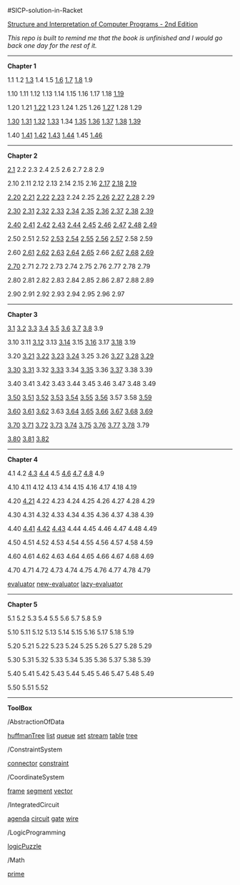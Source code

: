 #SICP-solution-in-Racket

[Structure and Interpretation of Computer Programs  - 2nd Edition](http://www.amazon.com/Structure-Interpretation-Computer-Programs-Engineering/dp/0262510871/ref=sr_1_1?ie=UTF8&qid=1457442438&sr=8-1&keywords=sicp)

*This repo is built to remind me that the book is unfinished and I would go back one day for the rest of it.*

---

**Chapter 1**

1.1 1.2 [1.3](https://github.com/xRahn/SICP-solution-in-Racket/blob/master/chap-01/exercise-1-03.rkt) 1.4 1.5 [1.6](https://github.com/xRahn/SICP-solution-in-Racket/blob/master/chap-01/exercise-1-06.rkt) [1.7](https://github.com/xRahn/SICP-solution-in-Racket/blob/master/chap-01/exercise-1-07.rkt) [1.8](https://github.com/xRahn/SICP-solution-in-Racket/blob/master/chap-01/exercise-1-08.rkt) 1.9 

1.10 1.11 1.12 1.13 1.14 1.15 1.16 1.17 1.18 [1.19](https://github.com/xRahn/SICP-solution-in-Racket/blob/master/chap-01/exercise-1-19.rkt)

1.20 1.21 [1.22](https://github.com/xRahn/SICP-solution-in-Racket/blob/master/chap-01/exercise-1-22.rkt) 1.23 1.24 1.25 1.26 [1.27](https://github.com/xRahn/SICP-solution-in-Racket/blob/master/chap-01/exercise-1-27.rkt) 1.28 1.29

[1.30](https://github.com/xRahn/SICP-solution-in-Racket/blob/master/chap-01/exercise-1-30.rkt) [1.31](https://github.com/xRahn/SICP-solution-in-Racket/blob/master/chap-01/exercise-1-31.rkt) [1.32](https://github.com/xRahn/SICP-solution-in-Racket/blob/master/chap-01/exercise-1-32.rkt) [1.33](https://github.com/xRahn/SICP-solution-in-Racket/blob/master/chap-01/exercise-1-33.rkt) 1.34 [1.35](https://github.com/xRahn/SICP-solution-in-Racket/blob/master/chap-01/exercise-1-35.rkt) [1.36](https://github.com/xRahn/SICP-solution-in-Racket/blob/master/chap-01/exercise-1-36.rkt) [1.37](https://github.com/xRahn/SICP-solution-in-Racket/blob/master/chap-01/exercise-1-37.rkt) [1.38](https://github.com/xRahn/SICP-solution-in-Racket/blob/master/chap-01/exercise-1-38.rkt) [1.39](https://github.com/xRahn/SICP-solution-in-Racket/blob/master/chap-01/exercise-1-39.rkt)

1.40 [1.41](https://github.com/xRahn/SICP-solution-in-Racket/blob/master/chap-01/exercise-1-41.rkt) [1.42](https://github.com/xRahn/SICP-solution-in-Racket/blob/master/chap-01/exercise-1-42.rkt) [1.43](https://github.com/xRahn/SICP-solution-in-Racket/blob/master/chap-01/exercise-1-43.rkt) [1.44](https://github.com/xRahn/SICP-solution-in-Racket/blob/master/chap-01/exercise-1-44.rkt) 1.45 [1.46](https://github.com/xRahn/SICP-solution-in-Racket/blob/master/chap-01/exercise-1-46.rkt)

---

**Chapter 2**

[2.1](https://github.com/xRahn/SICP-solution-in-Racket/blob/master/chap-02/exercise-2-01.rkt) 2.2 2.3 2.4 2.5 2.6 2.7 2.8 2.9

2.10 2.11 2.12 2.13 2.14 2.15 2.16 [2.17](https://github.com/xRahn/SICP-solution-in-Racket/blob/master/chap-02/exercise-2-17.rkt) [2.18](https://github.com/xRahn/SICP-solution-in-Racket/blob/master/chap-02/exercise-2-18.rkt) [2.19](https://github.com/xRahn/SICP-solution-in-Racket/blob/master/chap-02/exercise-2-19.rkt)

[2.20](https://github.com/xRahn/SICP-solution-in-Racket/blob/master/chap-02/exercise-2-20.rkt) [2.21](https://github.com/xRahn/SICP-solution-in-Racket/blob/master/chap-02/exercise-2-21.rkt) [2.22](https://github.com/xRahn/SICP-solution-in-Racket/blob/master/chap-02/exercise-2-22.rkt) [2.23](https://github.com/xRahn/SICP-solution-in-Racket/blob/master/chap-02/exercise-2-23.rkt) 2.24 2.25 [2.26](https://github.com/xRahn/SICP-solution-in-Racket/blob/master/chap-02/exercise-2-26.rkt) [2.27](https://github.com/xRahn/SICP-solution-in-Racket/blob/master/chap-02/exercise-2-27.rkt) [2.28](https://github.com/xRahn/SICP-solution-in-Racket/blob/master/chap-02/exercise-2-28.rkt) 2.29

[2.30](https://github.com/xRahn/SICP-solution-in-Racket/blob/master/chap-02/exercise-2-30.rkt) [2.31](https://github.com/xRahn/SICP-solution-in-Racket/blob/master/chap-02/exercise-2-31.rkt) [2.32](https://github.com/xRahn/SICP-solution-in-Racket/blob/master/chap-02/exercise-2-32.rkt) [2.33](https://github.com/xRahn/SICP-solution-in-Racket/blob/master/chap-02/exercise-2-33.rkt) [2.34](https://github.com/xRahn/SICP-solution-in-Racket/blob/master/chap-02/exercise-2-34.rkt) [2.35](https://github.com/xRahn/SICP-solution-in-Racket/blob/master/chap-02/exercise-2-35.rkt) [2.36](https://github.com/xRahn/SICP-solution-in-Racket/blob/master/chap-02/exercise-2-36.rkt) [2.37](https://github.com/xRahn/SICP-solution-in-Racket/blob/master/chap-02/exercise-2-37.rkt) [2.38](https://github.com/xRahn/SICP-solution-in-Racket/blob/master/chap-02/exercise-2-38.rkt) [2.39](https://github.com/xRahn/SICP-solution-in-Racket/blob/master/chap-02/exercise-2-39.rkt) 

[2.40](https://github.com/xRahn/SICP-solution-in-Racket/blob/master/chap-02/exercise-2-40.rkt) [2.41](https://github.com/xRahn/SICP-solution-in-Racket/blob/master/chap-02/exercise-2-41.rkt) [2.42](https://github.com/xRahn/SICP-solution-in-Racket/blob/master/chap-02/exercise-2-42.rkt) [2.43](https://github.com/xRahn/SICP-solution-in-Racket/blob/master/chap-02/exercise-2-43.rkt) [2.44](https://github.com/xRahn/SICP-solution-in-Racket/blob/master/chap-02/exercise-2-44.rkt) [2.45](https://github.com/xRahn/SICP-solution-in-Racket/blob/master/chap-02/exercise-2-45.rkt) [2.46](https://github.com/xRahn/SICP-solution-in-Racket/blob/master/chap-02/exercise-2-46.rkt) [2.47](https://github.com/xRahn/SICP-solution-in-Racket/blob/master/chap-02/exercise-2-47.rkt) [2.48](https://github.com/xRahn/SICP-solution-in-Racket/blob/master/chap-02/exercise-2-48.rkt) [2.49](https://github.com/xRahn/SICP-solution-in-Racket/blob/master/chap-02/exercise-2-49.rkt) 

2.50 2.51 2.52 [2.53](https://github.com/xRahn/SICP-solution-in-Racket/blob/master/chap-02/exercise-2-53.rkt) [2.54](https://github.com/xRahn/SICP-solution-in-Racket/blob/master/chap-02/exercise-2-54.rkt) [2.55](https://github.com/xRahn/SICP-solution-in-Racket/blob/master/chap-02/exercise-2-55.rkt) [2.56](https://github.com/xRahn/SICP-solution-in-Racket/blob/master/chap-02/exercise-2-56.rkt) [2.57](https://github.com/xRahn/SICP-solution-in-Racket/blob/master/chap-02/exercise-2-57.rkt) 2.58 2.59 

2.60 [2.61](https://github.com/xRahn/SICP-solution-in-Racket/blob/master/chap-02/exercise-2-61.rkt) [2.62](https://github.com/xRahn/SICP-solution-in-Racket/blob/master/chap-02/exercise-2-62.rkt) [2.63](https://github.com/xRahn/SICP-solution-in-Racket/blob/master/chap-02/exercise-2-63.rkt) [2.64](https://github.com/xRahn/SICP-solution-in-Racket/blob/master/chap-02/exercise-2-64.rkt) [2.65](https://github.com/xRahn/SICP-solution-in-Racket/blob/master/chap-02/exercise-2-65.rkt) 2.66 [2.67](https://github.com/xRahn/SICP-solution-in-Racket/blob/master/chap-02/exercise-2-67.rkt) [2.68](https://github.com/xRahn/SICP-solution-in-Racket/blob/master/chap-02/exercise-2-68.rkt) [2.69](https://github.com/xRahn/SICP-solution-in-Racket/blob/master/chap-02/exercise-2-69.rkt) 

[2.70](https://github.com/xRahn/SICP-solution-in-Racket/blob/master/chap-02/exercise-2-70.rkt) 2.71 2.72 2.73 2.74 2.75 2.76 2.77 2.78 2.79 

2.80 2.81 2.82 2.83 2.84 2.85 2.86 2.87 2.88 2.89 

2.90 2.91 2.92 2.93 2.94 2.95 2.96 2.97

---

**Chapter 3**

[3.1](https://github.com/xRahn/SICP-solution-in-Racket/blob/master/chap-03/exercise-3-01.rkt) [3.2](https://github.com/xRahn/SICP-solution-in-Racket/blob/master/chap-03/exercise-3-02.rkt) [3.3](https://github.com/xRahn/SICP-solution-in-Racket/blob/master/chap-03/exercise-3-03.rkt) [3.4](https://github.com/xRahn/SICP-solution-in-Racket/blob/master/chap-03/exercise-3-04.rkt) [3.5](https://github.com/xRahn/SICP-solution-in-Racket/blob/master/chap-03/exercise-3-05.rkt) [3.6](https://github.com/xRahn/SICP-solution-in-Racket/blob/master/chap-03/exercise-3-06.rkt) [3.7](https://github.com/xRahn/SICP-solution-in-Racket/blob/master/chap-03/exercise-3-07.rkt) [3.8](https://github.com/xRahn/SICP-solution-in-Racket/blob/master/chap-03/exercise-3-08.rkt) 3.9

3.10 3.11 [3.12](https://github.com/xRahn/SICP-solution-in-Racket/blob/master/chap-03/exercise-3-12.rkt) 3.13 [3.14](https://github.com/xRahn/SICP-solution-in-Racket/blob/master/chap-03/exercise-3-14.rkt) 3.15 [3.16](https://github.com/xRahn/SICP-solution-in-Racket/blob/master/chap-03/exercise-3-16.rkt) 3.17 [3.18](https://github.com/xRahn/SICP-solution-in-Racket/blob/master/chap-03/exercise-3-18.rkt) 3.19 

3.20 [3.21](https://github.com/xRahn/SICP-solution-in-Racket/blob/master/chap-03/exercise-3-21.rkt) [3.22](https://github.com/xRahn/SICP-solution-in-Racket/blob/master/chap-03/exercise-3-22.rkt) [3.23](https://github.com/xRahn/SICP-solution-in-Racket/blob/master/chap-03/exercise-3-23.rkt) [3.24](https://github.com/xRahn/SICP-solution-in-Racket/blob/master/chap-03/exercise-3-24.rkt) 3.25 3.26 [3.27](https://github.com/xRahn/SICP-solution-in-Racket/blob/master/chap-03/exercise-3-27.rkt) [3.28](https://github.com/xRahn/SICP-solution-in-Racket/blob/master/chap-03/exercise-3-28.rkt) [3.29](https://github.com/xRahn/SICP-solution-in-Racket/blob/master/chap-03/exercise-3-29.rkt) 

[3.30](https://github.com/xRahn/SICP-solution-in-Racket/blob/master/chap-03/exercise-3-30.rkt) [3.31](https://github.com/xRahn/SICP-solution-in-Racket/blob/master/chap-03/exercise-3-31.rkt) 3.32 [3.33](https://github.com/xRahn/SICP-solution-in-Racket/blob/master/chap-03/exercise-3-33.rkt) 3.34 [3.35](https://github.com/xRahn/SICP-solution-in-Racket/blob/master/chap-03/exercise-3-35.rkt) 3.36 [3.37](https://github.com/xRahn/SICP-solution-in-Racket/blob/master/chap-03/exercise-3-37.rkt) 3.38 3.39 

3.40 3.41 3.42 3.43 3.44 3.45 3.46 3.47 3.48 3.49 

[3.50](https://github.com/xRahn/SICP-solution-in-Racket/blob/master/chap-03/exercise-3-50.rkt) [3.51](https://github.com/xRahn/SICP-solution-in-Racket/blob/master/chap-03/exercise-3-51.rkt) [3.52](https://github.com/xRahn/SICP-solution-in-Racket/blob/master/chap-03/exercise-3-52.rkt) [3.53](https://github.com/xRahn/SICP-solution-in-Racket/blob/master/chap-03/exercise-3-53.rkt) [3.54](https://github.com/xRahn/SICP-solution-in-Racket/blob/master/chap-03/exercise-3-54.rkt) [3.55](https://github.com/xRahn/SICP-solution-in-Racket/blob/master/chap-03/exercise-3-55.rkt) [3.56](https://github.com/xRahn/SICP-solution-in-Racket/blob/master/chap-03/exercise-3-56.rkt) 3.57 3.58 [3.59](https://github.com/xRahn/SICP-solution-in-Racket/blob/master/chap-03/exercise-3-59.rkt) 

[3.60](https://github.com/xRahn/SICP-solution-in-Racket/blob/master/chap-03/exercise-3-60.rkt) [3.61](https://github.com/xRahn/SICP-solution-in-Racket/blob/master/chap-03/exercise-3-61.rkt) [3.62](https://github.com/xRahn/SICP-solution-in-Racket/blob/master/chap-03/exercise-3-62.rkt) 3.63 [3.64](https://github.com/xRahn/SICP-solution-in-Racket/blob/master/chap-03/exercise-3-64.rkt) [3.65](https://github.com/xRahn/SICP-solution-in-Racket/blob/master/chap-03/exercise-3-65.rkt) [3.66](https://github.com/xRahn/SICP-solution-in-Racket/blob/master/chap-03/exercise-3-66.rkt) [3.67](https://github.com/xRahn/SICP-solution-in-Racket/blob/master/chap-03/exercise-3-67.rkt) [3.68](https://github.com/xRahn/SICP-solution-in-Racket/blob/master/chap-03/exercise-3-68.rkt) [3.69](https://github.com/xRahn/SICP-solution-in-Racket/blob/master/chap-03/exercise-3-69.rkt) 

[3.70](https://github.com/xRahn/SICP-solution-in-Racket/blob/master/chap-03/exercise-3-70.rkt) [3.71](https://github.com/xRahn/SICP-solution-in-Racket/blob/master/chap-03/exercise-3-71.rkt) [3.72](https://github.com/xRahn/SICP-solution-in-Racket/blob/master/chap-03/exercise-3-72.rkt) [3.73](https://github.com/xRahn/SICP-solution-in-Racket/blob/master/chap-03/exercise-3-73.rkt) [3.74](https://github.com/xRahn/SICP-solution-in-Racket/blob/master/chap-03/exercise-3-74.rkt) [3.75](https://github.com/xRahn/SICP-solution-in-Racket/blob/master/chap-03/exercise-3-75.rkt) [3.76](https://github.com/xRahn/SICP-solution-in-Racket/blob/master/chap-03/exercise-3-76.rkt) [3.77](https://github.com/xRahn/SICP-solution-in-Racket/blob/master/chap-03/exercise-3-77.rkt) [3.78](https://github.com/xRahn/SICP-solution-in-Racket/blob/master/chap-03/exercise-3-78.rkt) 3.79 

[3.80](https://github.com/xRahn/SICP-solution-in-Racket/blob/master/chap-03/exercise-3-80.rkt) [3.81](https://github.com/xRahn/SICP-solution-in-Racket/blob/master/chap-03/exercise-3-81.rkt) [3.82](https://github.com/xRahn/SICP-solution-in-Racket/blob/master/chap-03/exercise-3-82.rkt)

---

**Chapter 4**

4.1 4.2 [4.3](https://github.com/xRahn/SICP-solution-in-Racket/blob/master/chap-04/exercise-4-03.rkt) [4.4](https://github.com/xRahn/SICP-solution-in-Racket/blob/master/chap-04/exercise-4-04.rkt) 4.5 [4.6](https://github.com/xRahn/SICP-solution-in-Racket/blob/master/chap-04/exercise-4-06.rkt) [4.7](https://github.com/xRahn/SICP-solution-in-Racket/blob/master/chap-04/exercise-4-07.rkt) [4.8](https://github.com/xRahn/SICP-solution-in-Racket/blob/master/chap-04/exercise-4-08.rkt) 4.9

4.10 4.11 4.12 4.13 4.14 4.15 4.16 4.17 4.18 4.19 

4.20 [4.21](https://github.com/xRahn/SICP-solution-in-Racket/blob/master/chap-04/exercise-4-21.rkt) 4.22 4.23 4.24 4.25 4.26 4.27 4.28 4.29 

4.30 4.31 4.32 4.33 4.34 4.35 4.36 4.37 4.38 4.39 

4.40 [4.41](https://github.com/xRahn/SICP-solution-in-Racket/blob/master/chap-04/exercise-4-41.rkt) [4.42](https://github.com/xRahn/SICP-solution-in-Racket/blob/master/chap-04/exercise-4.42.rkt) [4.43](https://github.com/xRahn/SICP-solution-in-Racket/blob/master/chap-04/exercise-4.43.rkt) 4.44 4.45 4.46 4.47 4.48 4.49 

4.50 4.51 4.52 4.53 4.54 4.55 4.56 4.57 4.58 4.59 

4.60 4.61 4.62 4.63 4.64 4.65 4.66 4.67 4.68 4.69 

4.70 4.71 4.72 4.73 4.74 4.75 4.76 4.77 4.78 4.79

[evaluator](https://github.com/xRahn/SICP-solution-in-Racket/blob/master/chap-04/evaluator.rkt) [new-evaluator](https://github.com/xRahn/SICP-solution-in-Racket/blob/master/chap-04/new-evaluator.rkt) [lazy-evaluator](https://github.com/xRahn/SICP-solution-in-Racket/blob/master/chap-04/lazy-evaluator.rkt)

---

**Chapter 5**

5.1 5.2 5.3 5.4 5.5 5.6 5.7 5.8 5.9

5.10 5.11 5.12 5.13 5.14 5.15 5.16 5.17 5.18 5.19 

5.20 5.21 5.22 5.23 5.24 5.25 5.26 5.27 5.28 5.29 

5.30 5.31 5.32 5.33 5.34 5.35 5.36 5.37 5.38 5.39 

5.40 5.41 5.42 5.43 5.44 5.45 5.46 5.47 5.48 5.49 

5.50 5.51 5.52

---

**ToolBox**

/AbstractionOfData

[huffmanTree](https://github.com/xRahn/SICP-solution-in-Racket/blob/master/ToolBox/AbstractionOfData/huffmanTree.rkt) [list](https://github.com/xRahn/SICP-solution-in-Racket/blob/master/ToolBox/AbstractionOfData/list.rkt) [queue](https://github.com/xRahn/SICP-solution-in-Racket/blob/master/ToolBox/AbstractionOfData/queue.rkt) [set](https://github.com/xRahn/SICP-solution-in-Racket/blob/master/ToolBox/AbstractionOfData/set.rkt) [stream](https://github.com/xRahn/SICP-solution-in-Racket/blob/master/ToolBox/AbstractionOfData/stream.rkt) [table](https://github.com/xRahn/SICP-solution-in-Racket/blob/master/ToolBox/AbstractionOfData/table.rkt) [tree](https://github.com/xRahn/SICP-solution-in-Racket/blob/master/ToolBox/AbstractionOfData/tree.rkt)

/ConstraintSystem

[connector](https://github.com/xRahn/SICP-solution-in-Racket/blob/master/ToolBox/ConstraintSystem/connector.rkt) [constraint](https://github.com/xRahn/SICP-solution-in-Racket/blob/master/ToolBox/ConstraintSystem/constraint.rkt)

/CoordinateSystem

[frame](https://github.com/xRahn/SICP-solution-in-Racket/blob/master/ToolBox/CoordinateSystem/frame.rkt) [segment](https://github.com/xRahn/SICP-solution-in-Racket/blob/master/ToolBox/CoordinateSystem/segment.rkt) [vector](https://github.com/xRahn/SICP-solution-in-Racket/blob/master/ToolBox/CoordinateSystem/vector.rkt)

/IntegratedCircuit

[agenda](https://github.com/xRahn/SICP-solution-in-Racket/blob/master/ToolBox/IntegratedCircuit/agenda.rkt) [circuit](https://github.com/xRahn/SICP-solution-in-Racket/blob/master/ToolBox/IntegratedCircuit/circuit.rkt) [gate](https://github.com/xRahn/SICP-solution-in-Racket/blob/master/ToolBox/IntegratedCircuit/gate.rkt) [wire](https://github.com/xRahn/SICP-solution-in-Racket/blob/master/ToolBox/IntegratedCircuit/wire.rkt)

/LogicProgramming

[logicPuzzle](https://github.com/xRahn/SICP-solution-in-Racket/blob/master/ToolBox/LogicProgramming/logicPuzzle.rkt)

/Math

[prime](https://github.com/xRahn/SICP-solution-in-Racket/blob/master/ToolBox/Math/prime.rkt)
